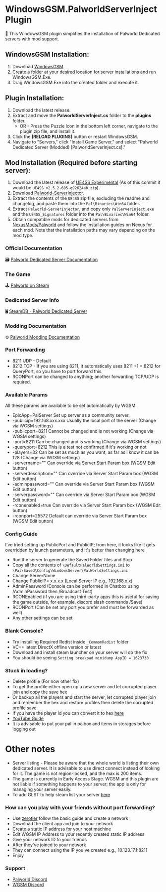 # WindowsGSM.PalworldServerInject Plugin

🧩 This WindowsGSM plugin simplifies the installation of Palworld Dedicated servers with mod support.

## WindowsGSM Installation:
1. Download [WindowsGSM](https://windowsgsm.com/).
2. Create a folder at your desired location for server installations and run WindowsGSM.Exe.
3. Drag WindowsGSM.Exe into the created folder and execute it.

## Plugin Installation:
1. Download the latest release.
2. Extract and move the **PalworldServerInject.cs** folder to the **plugins** folder.
   - OR -
   Press the Puzzle Icon in the bottom left corner, navigate to the plugin zip file, and install it.
3. Click the **[RELOAD PLUGINS]** button or restart WindowsGSM.
4. Navigate to "Servers," click "Install Game Server," and select "Palworld Dedicated Server (Modded) [PalworldServerInject.cs]."

## Mod Installation (Required before starting server):
1. Download the latest release of [UE4SS Experimental](https://github.com/UE4SS-RE/RE-UE4SS/releases/tag/experimental) (As of this commit it would be `UE4SS_v2.5.2-605-g92624ab.zip`).
2. Download [Palworld-ServerInjector](https://github.com/N00byKing/PalWorld-ServerInjector/releases).
3. Extract the contents of the `UE4SS` zip file, excluding the readme and changelog, and paste them into the `Pal\Binaries\Win64` folder.
4. Extract `Palworld-ServerInjector`, and copy only `PalServerInject.exe` and the `UE4SS_Signatures` folder into the `Pal\Binaries\Win64` folder.
5. Obtain compatible mods for dedicated servers from [NexusMods/Palworld](https://www.nexusmods.com/palworld) and follow the installation guides on Nexus for each mod. Note that the installation paths may vary depending on the mod type.

### Official Documentation
🗃️ [Palworld Dedicated Server Documentation](https://tech.palworldgame.com/dedicated-server-guide)

### The Game
🕹️ [Palworld on Steam](https://store.steampowered.com/app/1623730/Palworld/)

### Dedicated Server Info
🖥️ [SteamDB - Palworld Dedicated Server](https://steamdb.info/app/2394010/info/)

### Modding Documentation 
⚙️ [Palworld Modding Documentation](https://palworldforums.net/resources/how-to-run-mods-lua-pak-on-a-steam-client-and-dedicated-server-inject-character-into-server.8/)

### Port Forwarding
- 8211 UDP - Default
- 8212 TCP - If you are using 8211, it automatically uses 8211 +1 = 8212 for QueryPort, so you have to port forward this.
- RCONPort can be changed to anything; another forwarding TCP/UDP is required.

### Available Params
All these params are available to be set automatically by WGSM
- EpicApp=PalServer	            Set up server as a community server.
- -publicip=192.168.xxx.xxx     Usually the local port of the server (Change via WGSM settings)
- -publicport=8211              Cannot be changed and is not working (Change via WGSM settings)
- -port=8211                    Can be changed and is working (Change via WGSM settings)
- -queryport=8212               This is a test not confirmed if it's working or not
- -players=32                   Can be set as much as you want, as far as I know it can be 128 (Change via WGSM settings)
- -servername=""                Can override via Server Start Param box (WGSM Edit button)
- -serverdescription=""         Can override via Server Start Param box (WGSM Edit button)
- -adminpassword=""             Can override via Server Start Param box (WGSM Edit button)
- -serverpassword=""            Can override via Server Start Param box (WGSM Edit button)
- -rconenabled=true             Can override via Server Start Param box (WGSM Edit button)
- -rconport=25572               Default can override via Server Start Param box (WGSM Edit button)

### Config Guide
I've tried setting up PublicPort and PublicIP; from here, it looks like it gets overridden by launch parameters, and it's better than changing here
- Run the server to generate the Saved Folder files and Stop
- Copy all the contents of `\DefaultPalWorldSettings.ini` to `\Pal\Saved\Config\WindowsServer\PalWorldSettings.ini`
- Change ServerName
- Change PublicIP= x.x.x.x (Local Server IP e.g., 192.168.x.x)
- AdminPassword (Console can be performed in Chatbox using /AdminPassword then /Broadcast Test)
- RCONEnabled (if you are using third-party apps this is useful for saving the game outside, for example, discord slash commands /Save)
- RCONPort (Can be set any port you prefer and must be forwarded as well)
- Any other settings can be set

### Blank Console?
- Try installing Required Redist inside `_CommonRedist` folder
- VC++ latest  DirectX offline version or latest
- Download and install steam launcher on your server will do the fix
- You should be seeing `Setting breakpad minidump AppID = 1623730`

### Stuck in loading?
- Delete profile (For now other fix)
- To get the profile either open up a new server and let corrupted player join and copy the save hex
- Or backup all the players and start the server, let corrupted player join and remember the hex and restore profiles then delete the corrupted profile save
- If you have the player id you can convert it to hex [here](https://www.binaryhexconverter.com/decimal-to-hex-converter)
- [YouTube Guide](https://www.youtube.com/watch?v=fwLamiy30Qc&ab_channel=EpicLazyPanda)
- It is advisable to put your pal in palbox and items in storages before logging out

# Other notes
- Server listing - Please be aware that the whole world is listing their own dedicated server. It is advisable to use direct connect instead of looking for it. The game is not region-locked, and the max is 200 items.
- The game is currently in Early Access Stage. WGSM and this plugin are not liable if something happens to your server; the app is only for managing your server easily.
- To add GLST to help steam list your server [here](https://steamcommunity.com/dev/managegameservers)

### How can you play with your friends without port forwarding?
- Use [zerotier](https://www.zerotier.com/) follow the basic guide and create a network
- Download the client app and join to your network
- Create a static IP address for your host machine
- Edit WGSM IP Address to your recently created static IP address
- Give your network ID to your friends
- After they've joined to your network
- They can connect using the IP you've created e.g., 10.123.17.1:8211
- Enjoy

### Support

- [Palworld Discord](https://discord.com/channels/505994577942151180/1196354410868117525)
- [WGSM Discord](https://discord.com/channels/590590698907107340/645730252672335893)
